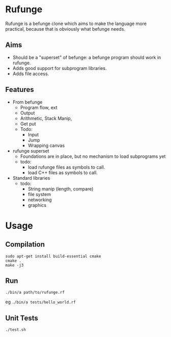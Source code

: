 # Rufunge

Rufunge is a befunge clone which aims to make the language more practical,
because that is obviously what befunge needs.

## Aims

* Should be a "superset" of befunge: a befunge program should work in rufunge.
* Adds good support for subprogram libraries.
* Adds file access.

## Features

* From befunge
    * Program flow, ext
    * Output
    * Arithmetic, Stack Manip,
    * Get put
    * Todo:
        * Input
        * Jump
        * Wrapping canvas
* rufunge superset
    * Foundations are in place, but no mechanism to load subprograms yet
    * todo:
        * load rufunge files as symbols to call.
        * load C++ files as symbols to call.
* Standard libraries
    * todo:
        * String manip (length, compare)
        * file system
        * networking
        * graphics

# Usage

## Compilation

```Shell
sudo apt-get install build-essential cmake
cmake .
make -j3
```

## Run

```Shell
./bin/a path/to/rufunge.rf
```

eg `./bin/a tests/hello_world.rf`

## Unit Tests

```Shell
./test.sh
```
